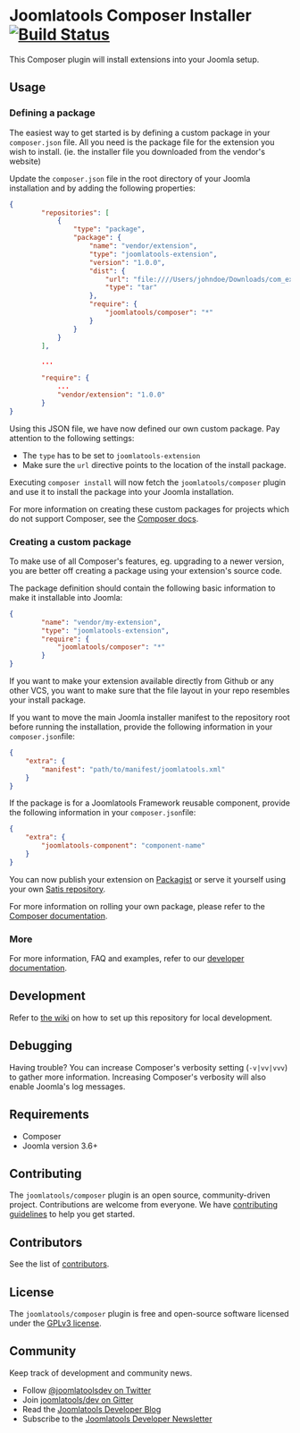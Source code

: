 # Joomlatools Composer Installer [![Build Status](https://travis-ci.org/joomlatools/joomlatools-composer.svg?branch=master)](https://travis-ci.org/joomlatools/joomlatools-composer)

This Composer plugin will install extensions into your Joomla setup.

## Usage

### Defining a package

The easiest way to get started is by defining a custom package in your `composer.json` file.  All you need is the package file for the extension you wish to install. (ie. the installer file you downloaded from the vendor's website)

Update the `composer.json` file in the root directory of your Joomla installation and by adding the following properties:

```json
{
    	"repositories": [
        	{
            	"type": "package",
            	"package": {
                	"name": "vendor/extension",
                	"type": "joomlatools-extension",
                	"version": "1.0.0",
                	"dist": {
                    	"url": "file:////Users/johndoe/Downloads/com_extension.1.0.0.tar.gz",
                    	"type": "tar"
                	},
                	"require": {
                    	"joomlatools/composer": "*"
                	}
            	}
        	}
    	],

        ...

    	"require": {
	        ...
    		"vendor/extension": "1.0.0"
    	}
}
```

Using this JSON file, we have now defined our own custom package. Pay attention to the following settings:

* The `type` has to be set to `joomlatools-extension`
* Make sure the `url` directive points to the location of the install package.

Executing `composer install` will now fetch the `joomlatools/composer` plugin and use it to install the package into your Joomla installation.

For more information on creating these custom packages for projects which do not support Composer, see the [Composer docs](http://getcomposer.org/doc/05-repositories.md#package-2).

### Creating a custom package

To make use of all Composer's features, eg. upgrading to a newer version, you are better off creating a package using your extension's source code.

The package definition should contain the following basic information to make it installable into Joomla:

```json
{
    	"name": "vendor/my-extension",
		"type": "joomlatools-extension",
    	"require": {
        	"joomlatools/composer": "*"
    	}
}
```

If you want to make your extension available directly from Github or any other VCS, you want to make sure that the file layout in your repo resembles your install package.

If you want to move the main Joomla installer manifest to the repository root before running the installation, provide the following information in your `composer.json`file:

```json
{
	"extra": {
    	"manifest": "path/to/manifest/joomlatools.xml"
	}
}
```

If the package is for a Joomlatools Framework reusable component, provide the following information in your `composer.json`file:

```json
{
	"extra": {
    	"joomlatools-component": "component-name"
	}
}
```

You can now publish your extension on [Packagist](https://packagist.org/) or serve it yourself using your own [Satis repository](http://getcomposer.org/doc/articles/handling-private-packages-with-satis.md).

For more information on rolling your own package, please refer to the [Composer documentation](http://getcomposer.org/doc/02-libraries.md).

### More

For more information, FAQ and examples, refer to our [developer documentation](https://www.joomlatools.com/developer/tools/composer/).

## Development

Refer to [the wiki](https://github.com/joomlatools/joomlatools-composer/wiki#development-set-up) on how to set up this repository for local development.

## Debugging

Having trouble? You can increase Composer's verbosity setting (`-v|vv|vvv`) to gather more information. Increasing Composer's verbosity will also enable Joomla's log messages.

## Requirements

* Composer
* Joomla version 3.6+

## Contributing

The `joomlatools/composer` plugin is an open source, community-driven project. Contributions are welcome from everyone. We have [contributing guidelines](CONTRIBUTING.md) to help you get started.

## Contributors

See the list of [contributors](https://github.com/joomlatools/joomlatools-composer/contributors).

## License 

The `joomlatools/composer` plugin is free and open-source software licensed under the [GPLv3 license](LICENSE.txt).

## Community

Keep track of development and community news.

* Follow [@joomlatoolsdev on Twitter](https://twitter.com/joomlatoolsdev)
* Join [joomlatools/dev on Gitter](http://gitter.im/joomlatools/dev)
* Read the [Joomlatools Developer Blog](https://www.joomlatools.com/developer/blog/)
* Subscribe to the [Joomlatools Developer Newsletter](https://www.joomlatools.com/developer/newsletter/)

[gplv3-license]: https://github.com/nooku/nooku-framework/blob/master/LICENSE.txt
